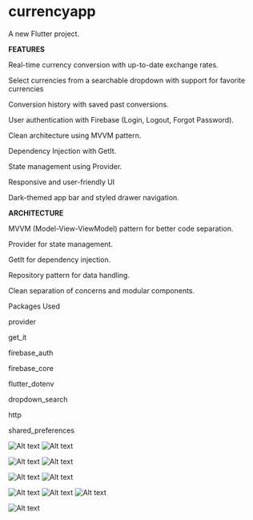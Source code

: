# currencyapp

A new Flutter project.

__FEATURES__

Real-time currency conversion with up-to-date exchange rates.

Select currencies from a searchable dropdown with support for favorite currencies

Conversion history with saved past conversions.

User authentication with Firebase (Login, Logout, Forgot Password).

Clean architecture using MVVM pattern.

Dependency Injection with GetIt.

State management using Provider.

Responsive and user-friendly UI

Dark-themed app bar and styled drawer navigation.

__ARCHITECTURE__

MVVM (Model-View-ViewModel) pattern for better code separation.

Provider for state management.

GetIt for dependency injection.

Repository pattern for data handling.

Clean separation of concerns and modular components.

Packages Used

provider

get_it

firebase_auth

firebase_core

flutter_dotenv

dropdown_search

http

shared_preferences


![Alt text](https://github.com/MuhammadAbbasR/currencyAP/blob/afe839870e04a3b47168880432eb93ea947e1830/plmain.PNG)
![Alt text](
https://github.com/MuhammadAbbasR/currencyAP/blob/afe839870e04a3b47168880432eb93ea947e1830/pl1.PNG
)

![Alt text](https://github.com/MuhammadAbbasR/currencyAP/blob/afe839870e04a3b47168880432eb93ea947e1830/pl2.PNG)
![Alt text](https://github.com/MuhammadAbbasR/currencyAP/blob/afe839870e04a3b47168880432eb93ea947e1830/pl3.PNG)

![Alt text](https://github.com/MuhammadAbbasR/currencyAP/blob/afe839870e04a3b47168880432eb93ea947e1830/pl4.PNG)
![Alt text](https://github.com/MuhammadAbbasR/currencyAP/blob/afe839870e04a3b47168880432eb93ea947e1830/pl5.PNG)

![Alt text](https://github.com/MuhammadAbbasR/currencyAP/blob/afe839870e04a3b47168880432eb93ea947e1830/pl6.PNG)
![Alt text](https://github.com/MuhammadAbbasR/currencyAP/blob/afe839870e04a3b47168880432eb93ea947e1830/pl7.PNG)
![Alt text](https://github.com/MuhammadAbbasR/currencyAP/blob/afe839870e04a3b47168880432eb93ea947e1830/pl8.PNG)

![Alt text](https://github.com/MuhammadAbbasR/currencyAP/blob/afe839870e04a3b47168880432eb93ea947e1830/pl9.PNG)

